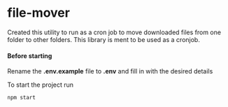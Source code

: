 # file-mover

Created this utility to run as a cron job to move downloaded files from one folder to other folders.
This library is ment to be used as a cronjob.

#### Before starting
Rename the **.env.example** file to **.env** and fill in with the desired details

To start the project run
```
npm start
```